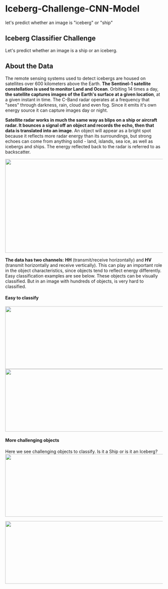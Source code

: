 # Iceberg-Challenge-CNN-Model
let's predict whether an image is "iceberg" or "ship"

## Iceberg Classifier Challenge
Let's predict whether an image is a ship or an iceberg.

## About the Data
The remote sensing systems used to detect icebergs are housed on satellites over 600 kilometers above the Earth. <b>The Sentinel-1 satellite constellation is used to monitor Land and Ocean</b>. Orbiting 14 times a day, <b>the satellite captures images of the Earth's surface at a given location</b>, at a given instant in time. The C-Band radar operates at a frequency that "sees" through darkness, rain, cloud and even fog. Since it emits it's own energy source it can capture images day or night.

<b>Satellite radar works in much the same way as blips on a ship or aircraft radar. It bounces a signal off an object and records the echo, then that data is translated into an image</b>. An object will appear as a bright spot because it reflects more radar energy than its surroundings, but strong echoes can come from anything solid - land, islands, sea ice, as well as icebergs and ships. The energy reflected back to the radar is referred to as backscatter.

<img style="height:300px; width: 800px" src="https://storage.googleapis.com/kaggle-media/competitions/statoil/NM5Eg0Q.png" />

<b>The data has two channels:</b> <b>HH</b> (transmit/receive horizontally) and <b>HV</b> (transmit horizontally and receive vertically). This can play an important role in the object characteristics, since objects tend to reflect energy differently. Easy classification examples are see below. These objects can be visually classified. But in an image with hundreds of objects, is very hard to classified. 

#### Easy to classify
<img style="height:200px; width: 700px" src="https://storage.googleapis.com/kaggle-media/competitions/statoil/8ZkRcp4.png" />

<img style="height:200px; width: 700px" src="https://storage.googleapis.com/kaggle-media/competitions/statoil/M8OP2F2.png" />

#### More challenging objects
Here we see challenging objects to classify.  Is it a Ship or is it an Iceberg? 
<img style="height:200px; width: 700px" src="https://storage.googleapis.com/kaggle-media/competitions/statoil/AR4NDrK.png" />

<img style="height:200px; width: 700px" src="https://storage.googleapis.com/kaggle-media/competitions/statoil/nXK6Vdl.png" />
